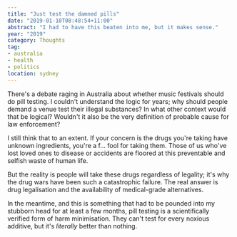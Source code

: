 ```yaml
---
title: "Just test the damned pills"
date: "2019-01-10T08:48:54+11:00"
abstract: "I had to have this beaten into me, but it makes sense."
year: "2019"
category: Thoughts
tag:
- australia
- health
- politics
location: sydney
---
```

There's a debate raging in Australia about whether music festivals should do pill testing. I couldn't understand the logic for years; why should people demand a venue test their illegal substances? In what other context would that be logical? Wouldn't it also be the very definition of probable cause for law enforcement?

I still think that to an extent. If your concern is the drugs you're taking have unknown ingredients, you're a f... fool for taking them. Those of us who've lost loved ones to disease or accidents are floored at this preventable and selfish waste of human life.

But the reality is people will take these drugs regardless of legality; it's why the drug wars have been such a catastrophic failure. The real answer is drug legalisation and the availability of medical-grade alternatives.

In the meantime, and this is something that had to be pounded into my stubborn head for at least a few months, pill testing is a scientifically verified form of harm minimisation. They can't test for every noxious additive, but it's *literally* better than nothing.

